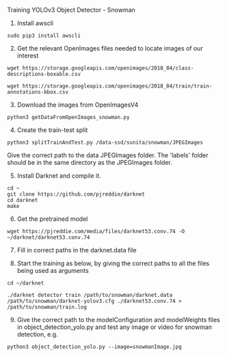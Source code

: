 Training YOLOv3 Object Detector - Snowman

1. Install awscli

`sudo pip3 install awscli` 

2. Get the relevant OpenImages files needed to locate images of our interest

`wget https://storage.googleapis.com/openimages/2018_04/class-descriptions-boxable.csv`

`wget https://storage.googleapis.com/openimages/2018_04/train/train-annotations-bbox.csv`

3. Download the images from OpenImagesV4

`python3 getDataFromOpenImages_snowman.py`

4. Create the train-test split

`python3 splitTrainAndTest.py /data-ssd/sunita/snowman/JPEGImages`

Give the correct path to the data JPEGImages folder. The 'labels' folder should be in the same directory as the JPEGImages folder.

5. Install Darknet and compile it.
```
cd ~
git clone https://github.com/pjreddie/darknet
cd darknet
make
```
6. Get the pretrained model

`wget https://pjreddie.com/media/files/darknet53.conv.74 -O ~/darknet/darknet53.conv.74`

7. Fill in correct paths in the darknet.data file

8. Start the training as below, by giving the correct paths to all the files being used as arguments

`cd ~/darknet`

`./darknet detector train /path/to/snowman/darknet.data  /path/to/snowman/darknet-yolov3.cfg ./darknet53.conv.74 > /path/to/snowman/train.log`

9. Give the correct path to the modelConfiguration and modelWeights files in object_detection_yolo.py and test any image or video for snowman detection, e.g.

`python3 object_detection_yolo.py --image=snowmanImage.jpg`

